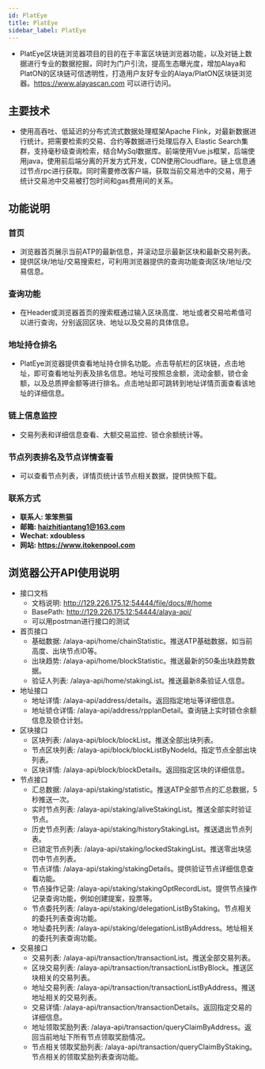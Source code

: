 ```yaml
---
id: PlatEye
title: PlatEye
sidebar_label: PlatEye
---
```


* PlatEye区块链浏览器项目的目的在于丰富区块链浏览器功能，以及对链上数据进行专业的数据挖掘，同时为门户引流，提高生态曝光度，增加Alaya和PlatON的区块链可信透明性，打造用户友好专业的Alaya/PlatON区块链浏览器。https://www.alayascan.com 可以进行访问。

## 主要技术

* 使用高吞吐、低延迟的分布式流式数据处理框架Apache Flink，对最新数据进行统计。把需要检索的交易、合约等数据进行处理后存入 Elastic Search集群，支持毫秒级查询检索，结合MySql数据库。前端使用Vue.js框架，后端使用java，使用前后端分离的开发方式开发，CDN使用Cloudflare。链上信息通过节点rpc进行获取。同时需要修改客户端，获取当前交易池中的交易，用于统计交易池中交易被打包时间和gas费用间的关系。

## 功能说明

### 首页

* 浏览器首页展示当前ATP的最新信息，并滚动显示最新区块和最新交易列表。
* 提供区块/地址/交易搜索栏，可利用浏览器提供的查询功能查询区块/地址/交易信息。

### 查询功能

* 在Header或浏览器首页的搜索框通过输入区块高度、地址或者交易哈希值可以进行查询，分别返回区块、地址以及交易的具体信息。

### 地址持仓排名

* PlatEye浏览器提供查看地址持仓排名功能。点击导航栏的区块链，点击地址，即可查看地址列表及排名信息。地址可按照总金额，流动金额，锁仓金额，以及总质押金额等进行排名。点击地址即可跳转到地址详情页面查看该地址的详细信息。

### 链上信息监控

* 交易列表和详细信息查看、大额交易监控、锁仓余额统计等。

### 节点列表排名及节点详情查看

* 可以查看节点列表，详情页统计该节点相关数据，提供快照下载。

### 联系方式

* **联系人: 笨笨熊猫** 
* **邮箱: haizhitiantang1@163.com** 
* **Wechat: xdoubless** 
* **网站: https://www.itokenpool.com** 


## 浏览器公开API使用说明

* 接口文档
  * 文档说明: http://129.226.175.12:54444/file/docs/#/home
  * BasePath: http://129.226.175.12:54444/alaya-api/
  * 可以用postman进行接口的测试
* 首页接口
  * 基础数据: /alaya-api/home/chainStatistic。推送ATP基础数据，如当前高度、出块节点ID等。
  * 出块趋势: /alaya-api/home/blockStatistic。推送最新的50条出块趋势数据。
  * 验证人列表: /alaya-api/home/stakingList。推送最新8条验证人信息。
* 地址接口
  * 地址详情: /alaya-api/address/details。返回指定地址等详细信息。
  * 地址锁仓详情: /alaya-api/address/rpplanDetail。查询链上实时锁仓余额信息及锁仓计划。
* 区块接口
  * 区块列表: /alaya-api/block/blockList。推送全部出块列表。
  * 节点区块列表: /alaya-api/block/blockListByNodeId。指定节点全部出块列表。
  * 区块详情: /alaya-api/block/blockDetails。返回指定区块的详细信息。
* 节点接口
  * 汇总数据: /alaya-api/staking/statistic。推送ATP全部节点的汇总数据，5秒推送一次。
  * 实时节点列表: /alaya-api/staking/aliveStakingList。推送全部实时验证节点。
  * 历史节点列表: /alaya-api/staking/historyStakingList。推送退出节点列表。
  * 已锁定节点列表: /alaya-api/staking/lockedStakingList。推送零出块惩罚中节点列表。
  * 节点详情: /alaya-api/staking/stakingDetails。提供验证节点详细信息查看功能。
  * 节点操作记录: /alaya-api/staking/stakingOptRecordList。提供节点操作记录查询功能，例如创建提案，投票等。
  * 节点委托列表: /alaya-api/staking/delegationListByStaking。节点相关的委托列表查询功能。
  * 地址委托列表: /alaya-api/staking/delegationListByAddress。地址相关的委托列表查询功能。
* 交易接口
  * 交易列表: /alaya-api/transaction/transactionList。推送全部交易列表。
  * 区块交易列表: /alaya-api/transaction/transactionListByBlock。推送区块相关的交易列表。
  * 地址交易列表: /alaya-api/transaction/transactionListByAddress。推送地址相关的交易列表。
  * 交易详情: /alaya-api/transaction/transactionDetails。返回指定交易的详细信息。
  * 地址领取奖励列表: /alaya-api/transaction/queryClaimByAddress。返回当前地址下所有节点领取奖励情况。
  * 节点相关领取奖励列表: /alaya-api/transaction/queryClaimByStaking。节点相关的领取奖励列表查询功能。




